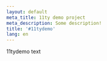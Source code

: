 ```yaml
---
layout: default
meta_title: 11ty demo project
meta_description: Some description!
title: '#11tydemo'
lang: en
---
```


11tydemo text


